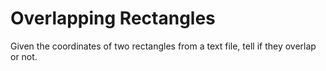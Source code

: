 # Overlapping Rectangles

Given the coordinates of two rectangles from a text file, tell if they overlap or not.
